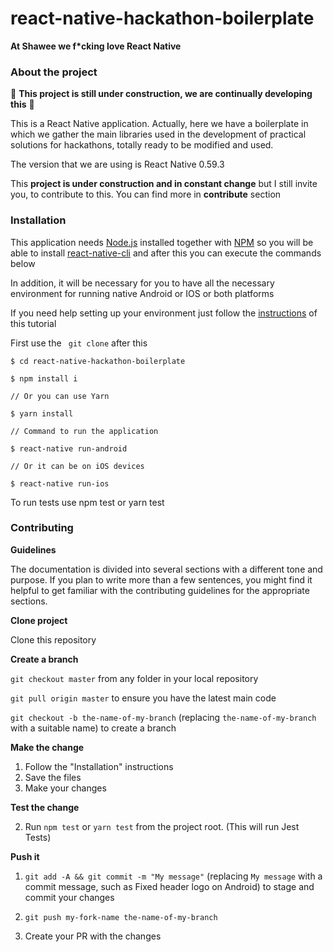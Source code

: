 # react-native-hackathon-boilerplate

**At Shawee we f\*cking love React Native**

### About the project

:construction: **This project is still under construction, we are continually developing this** :construction:

This is a React Native application. Actually, here we have a boilerplate in which we gather the main libraries used in the development of practical solutions for hackathons,  totally ready to be modified and used.

The version that we are using is React Native 0.59.3

This **project is under construction and in constant change** but I still invite you, to contribute to this. You can find more in **contribute** section
 
### Installation

This application needs [Node.js](https://nodejs.org/) installed together with [NPM](https://www.npmjs.com/get-npm) so you will be able to install [react-native-cli](https://www.npmjs.com/package/react-native-cli) and after this you can execute the commands below

In addition, it will be necessary for you to have all the necessary environment for running native Android or IOS or both platforms

If you need help setting up your environment just follow the [instructions](https://rocketseat.com.br/assets/files/ambiente-de-desenvolvimento-rn.pdf) of this tutorial

First use the `` git clone`` after this

```
$ cd react-native-hackathon-boilerplate

$ npm install i 

// Or you can use Yarn

$ yarn install

// Command to run the application

$ react-native run-android

// Or it can be on iOS devices

$ react-native run-ios
```
To run tests use npm test or yarn test

### Contributing

**Guidelines**

The documentation is divided into several sections with a different tone and purpose. If you plan to write more than a few sentences, you might find it helpful to get familiar with the contributing guidelines for the appropriate sections.

**Clone project**

Clone this repository

**Create a branch**

```git checkout master``` from any folder in your local repository

```git pull origin master``` to ensure you have the latest main code

```git checkout -b the-name-of-my-branch``` (replacing ```the-name-of-my-branch``` with a suitable name) to create a branch

**Make the change**

1. Follow the "Installation" instructions
2. Save the files
3. Make your changes

**Test the change**

2. Run ```npm test``` or ```yarn test``` from the project root. (This will run Jest Tests)

**Push it**

1. ```git add -A && git commit -m "My message"``` (replacing ```My message``` with a commit message, such as Fixed header logo on Android) to stage and commit your changes

2. ```git push my-fork-name the-name-of-my-branch```

3. Create your PR with the changes

